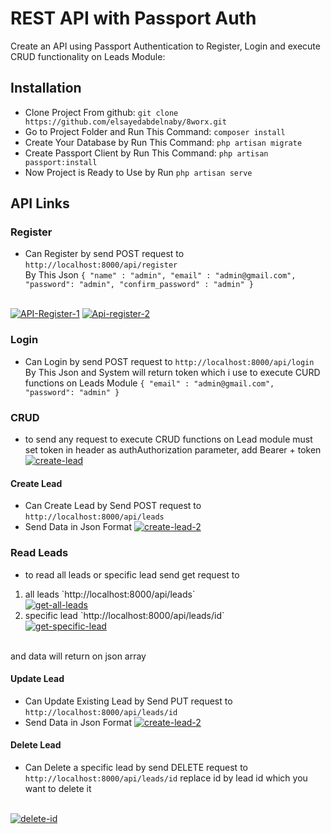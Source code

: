 # REST API with Passport Auth

Create an API using Passport Authentication to Register, Login and execute CRUD functionality on Leads Module:

## Installation

- Clone Project From github: `git clone https://github.com/elsayedabdelnaby/8worx.git`
- Go to Project Folder and Run This Command: `composer install`
- Create Your Database by Run This Command: `php artisan migrate`
- Create Passport Client by Run This Command: `php artisan passport:install`
- Now Project is Ready to Use by Run `php artisan serve`


## API Links
### Register
- Can Register by send POST request to `http://localhost:8000/api/register` <br>
By This Json
`{
    "name" : "admin",
    "email" : "admin@gmail.com",
    "password": "admin",
    "confirm_password" : "admin"
}`
<br>
<a href="https://ibb.co/PwS1CLK"><img src="https://i.ibb.co/f4cr0gf/API-Register-1.png" alt="API-Register-1" border="0"></a>
<a href="https://ibb.co/82Bkjb3"><img src="https://i.ibb.co/Dkbd7YX/Api-register-2.png" alt="Api-register-2" border="0"></a>

### Login
- Can Login by send POST request to `http://localhost:8000/api/login` <br>
By This Json and System will return token which i use to execute CURD functions on Leads Module
`{
	"email" : "admin@gmail.com",
	"password": "admin"
}`

### CRUD
- to send any request to execute CRUD functions on Lead module must set token in header as authAuthorization parameter, add Bearer + token
<a href="https://ibb.co/V2jjtpQ"><img src="https://i.ibb.co/Ch11zsM/create-lead.png" alt="create-lead" border="0"></a> 
#### Create Lead
- Can Create Lead by Send POST request to `http://localhost:8000/api/leads`
- Send Data in Json Format
<a href="https://ibb.co/NLqsZfv"><img src="https://i.ibb.co/P5yNwJL/create-lead-2.png" alt="create-lead-2" border="0"></a>

### Read Leads
- to read all leads or specific lead send get request to <br>
<ol>
<li>all leads `http://localhost:8000/api/leads` <br>
<a href="https://ibb.co/BK63thn"><img src="https://i.ibb.co/mFyTGnN/get-all-leads.png" alt="get-all-leads" border="0"></a>
<br>
<li>specific lead `http://localhost:8000/api/leads/id` <br>
<a href="https://ibb.co/Y01Fcgc"><img src="https://i.ibb.co/6XT7HQH/get-specific-lead.png" alt="get-specific-lead" border="0"></li> </a>


</li> <br>
</ol>
and data will return on json array


#### Update Lead
- Can Update Existing Lead by Send PUT request to `http://localhost:8000/api/leads/id`
- Send Data in Json Format
<a href="https://ibb.co/NLqsZfv"><img src="https://i.ibb.co/P5yNwJL/create-lead-2.png" alt="create-lead-2" border="0"></a>

#### Delete Lead
- Can Delete a specific lead by send DELETE request to `http://localhost:8000/api/leads/id` replace id by lead id which you want to delete it
<br>
<a href="https://ibb.co/PgxDjVS"><img src="https://i.ibb.co/89MYsQh/delete-id.png" alt="delete-id" border="0"></a>
